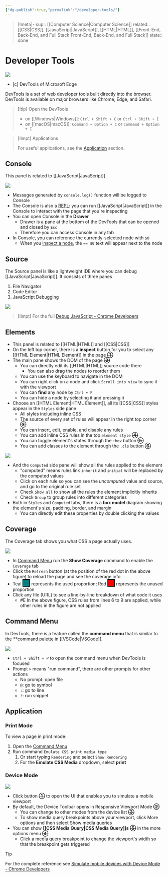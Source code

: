 ```yaml
---
{"dg-publish":true,"permalink":"/developer-tools/"}
---
```


> [!meta]-
sup:: [[Computer Science\|Computer Science]]
related:: [[CSS\|CSS]], [[JavaScript\|JavaScript]], [[HTML\|HTML]], [[Front-End, Back-End, and Full Stack\|Front-End, Back-End, and Full Stack]]
state:: done  

# Developer Tools

![](https://raw.githubusercontent.com/zcysxy/Figurebed/master/img/20210829135902.png)
- [c] DevTools of Microsoft Edge

DevTools is a set of web developer tools built directly into the browser.
DevTools is available on major browsers like Chrome, Edge, and Safari.

> [!tip] Open the DevTools
>
> - on [[Windows\|Windows]]: `Ctrl + Shift + C` or `Ctrl + Shift + I`
> - on [[macOS\|macOS]]:  `Command + Option + C` or `Command + Option + I`

> [!impt] Applications
>
> For useful applications, see the [Application](#application) section.

## Console

This panel is related to [[JavaScript\|JavaScript]]

![](https://raw.githubusercontent.com/zcysxy/Figurebed/master/img/20210830120118.png)

* Messages generated by `console.log()` function will be logged to Console
* The Console is also a [REPL](https://en.wikipedia.org/wiki/Read%E2%80%93eval%E2%80%93print_loop): you can run [[JavaScript\|JavaScript]] in the Console to interact with the page that you're inspecting
* You can open Console in the **Drawer**
    * Drawer is a pane at the bottom of the DevTools that can be opened and closed by `Esc`
    * Therefore you can access Console in any tab
* In Console, you can reference the currently-selected node with `$0`
    * When you [inspect a node](#elements), the `== $0` text will appear next to the node

## Source

The Source panel is like a lightweight IDE where you can debug [[JavaScript\|JavaScript]]. It consists of three panes

1. File Navigator
2. Code Editor
3. JavaScript Debugging

![](https://raw.githubusercontent.com/zcysxy/Figurebed/master/img/20210830150818.png)

> [!impt]
> For the full [Debug JavaScript - Chrome Developers](https://developer.chrome.com/docs/devtools/javascript/)

## Elements

* This panel is related to [[HTML\|HTML]] and [[CSS\|CSS]]
* On the left top corner, there is a **inspect** button for you to select any [[HTML Element\|HTML Element]] in the page **~~①~~**
* The main pane shows the DOM of the page **~~②~~**
    * You can directly edit its [[HTML\|HTML]] source code there
        * You can also drag the nodes to reorder them
    * You can use the keyboard to navigate in the DOM
    * You can right click on a node and click `Scroll into view` to sync it with the viewport
    * You can **find** any node by `Ctrl + F`
    * You can hide a node by selecting it and pressing `H`
* Choose an [[HTML Element\|HTML Element]], all its [[CSS\|CSS]] styles appear in the `Styles` side pane
    * All styles including inline CSS
    * The source of every set of rules will appear in the right top corner **~~③~~**
    * You can insert, edit, enable, and disable any rules
    * You can add inline CSS rules in the top `element style` **~~④~~**
    * You can toggle element's states through the `:hov` button **~~⑤~~**
    * You can add classes to the element through the `.cls` button **~~⑥~~**

![](https://raw.githubusercontent.com/zcysxy/Figurebed/master/img/20210829164241.png)

* And the `Computed` side pane will show all the rules applied to the element
    * "computed" means rules link `inherit` and `initial` will be replaced by the computed values
    * Click on each rule so you can see the *uncomputed* value and source, and go to the original rule set
    * Check `Show all` to show all the rules the element implicitly inherits
    * Check `Group` to group rules into different categories
* Both in `Styles` and `Computed` tabs, there is a **box model** diagram showing the element's size, padding, border, and margin
    * You can directly edit these properties by double clicking the values

## Coverage

The Coverage tab shows you what CSS a page actually uses.

![](https://raw.githubusercontent.com/zcysxy/Figurebed/master/img/20210830105905.png)

* In [Command Menu](#command%20menu) run the **Show Coverage** command to enable the `Coverage` tab
* Click the `Refresh` button (at the position of the red dot in the above figure) to reload the page and see the coverage info
* Teal <svg width="20" height="20" style="vertical-align: -4px; border:2px solid black "><rect width="20" height="20" style="fill:#008080"/></svg> represents the used proportion; Red <svg width="20" height="20" style="vertical-align: -4px; border:2px solid black "><rect width="20" height="20" style="fill:#FF0000"/></svg> represents the unused proportion
* Click any file (URL) to see a line-by-line breakdown of what code it uses
    * #E In the above figure, CSS rules from lines 6 to 9 are applied, while other rules in the figure are not applied

## Command Menu

In DevTools, there is a feature called the **command menu** that is similar to the **command palette in [[VSCode\|VSCode]].

![](https://raw.githubusercontent.com/zcysxy/Figurebed/master/img/20210830104151.png)

* `Ctrl + Shift + P` to open the command menu when DevTools is focused
* Prompt `>` means "run command", there are other prompts for other actions
    * No prompt: open file
    * `@`: go to symbol
    * `:`: go to line
    * `!`: run snippet

## Application

### Print Mode

To view a page in print mode:

1. Open the [Command Menu](#command%20menu)
2. Run command `Emulate CSS print media type`
    1. Or start typing `Rendering` and select `Show Rendering`
    2. For the **Emulate CSS Media** dropdown, select **print**

### Device Mode

![](https://raw.githubusercontent.com/zcysxy/Figurebed/master/img/20210830123214.png)

* Click button **~~①~~** to open the UI that enables you to simulate a mobile viewport
* By default, the Device Toolbar opens in Responsive Viewport Mode **~~②~~**
    * You can change to other modes from the device list **~~③~~**
    * To show media query breakpoints above your viewport, click More options and then select Show media queries
* You can show **[[CSS Media Query\|CSS Media Query]]s** **~~⑤~~** in the more options menu **~~④~~**
    * Click a media query breakpoint to change the viewport's width so that the breakpoint gets triggered

> [!tip]
> For the complete reference see [Simulate mobile devices with Device Mode - Chrome Developers](https://developer.chrome.com/docs/devtools/device-mode/)

